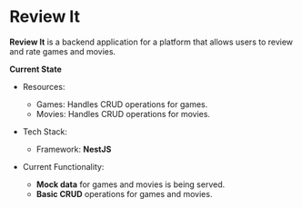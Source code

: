 # Review It

**Review It** is a backend application for a platform that allows users to review and rate games and movies.

**Current State**
  - Resources:
    - Games: Handles CRUD operations for games.
    - Movies: Handles CRUD operations for movies.

- Tech Stack:
    - Framework: **NestJS**

- Current Functionality:
    - **Mock data** for games and movies is being served.
    - **Basic CRUD** operations for games and movies.
